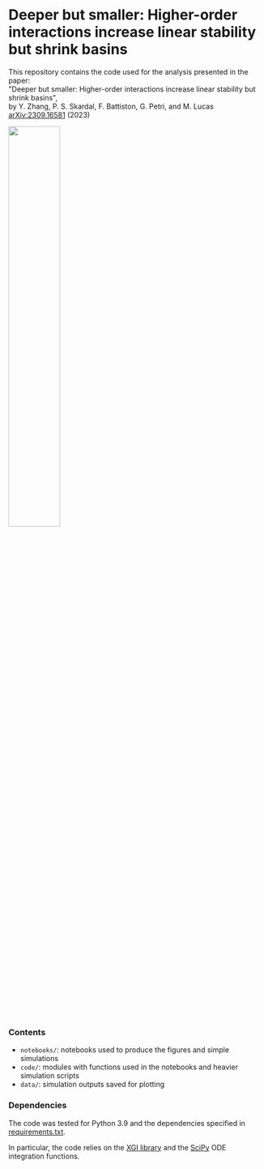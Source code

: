 # Deeper but smaller: Higher-order interactions increase linear stability but shrink basins

This repository contains the code used for the analysis presented in the paper:  
"Deeper but smaller: Higher-order interactions increase linear stability but shrink basins",  
by Y. Zhang, P. S. Skardal, F. Battiston, G. Petri, and M. Lucas  
[arXiv:2309.16581](https://arxiv.org/abs/2309.16581) (2023)

<img src="https://github.com/maximelucas/basins_and_triangles/assets/7493360/b6b1ecb4-95a7-4662-93bd-ecd7fa002fea" width="45%">


### Contents
- `notebooks/`: notebooks used to produce the figures and simple simulations
- `code/`: modules with functions used in the notebooks and heavier simulation scripts
- `data/`: simulation outputs saved for plotting

### Dependencies

The code was tested for Python 3.9 and the dependencies specified in [requirements.txt](requirements.txt).

In particular, the code relies on the [XGI library](https://github.com/ComplexGroupInteractions/xgi) and the [SciPy](https://github.com/scipy/scipy) ODE integration functions.